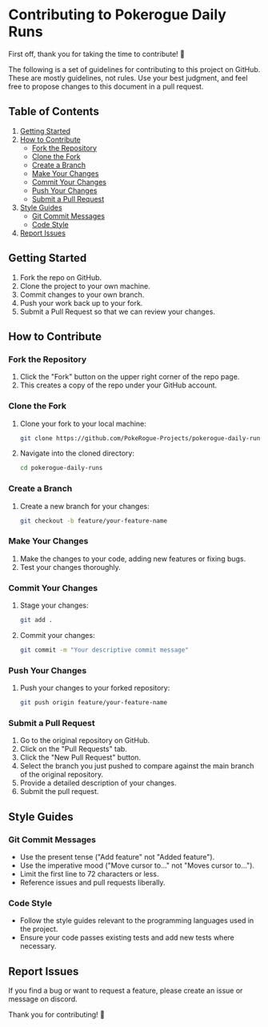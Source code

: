 
# Contributing to Pokerogue Daily Runs

First off, thank you for taking the time to contribute! 🎉

The following is a set of guidelines for contributing to this project on GitHub. These are mostly guidelines, not rules. Use your best judgment, and feel free to propose changes to this document in a pull request.

## Table of Contents

1. [Getting Started](#getting-started)
2. [How to Contribute](#how-to-contribute)
    - [Fork the Repository](#fork-the-repository)
    - [Clone the Fork](#clone-the-fork)
    - [Create a Branch](#create-a-branch)
    - [Make Your Changes](#make-your-changes)
    - [Commit Your Changes](#commit-your-changes)
    - [Push Your Changes](#push-your-changes)
    - [Submit a Pull Request](#submit-a-pull-request)
4. [Style Guides](#style-guides)
    - [Git Commit Messages](#git-commit-messages)
    - [Code Style](#code-style)
5. [Report Issues](#report-issues)

## Getting Started

1. Fork the repo on GitHub.
2. Clone the project to your own machine.
3. Commit changes to your own branch.
4. Push your work back up to your fork.
5. Submit a Pull Request so that we can review your changes.

## How to Contribute

### Fork the Repository

1. Click the "Fork" button on the upper right corner of the repo page.
2. This creates a copy of the repo under your GitHub account.

### Clone the Fork

1. Clone your fork to your local machine:

   ```bash
   git clone https://github.com/PokeRogue-Projects/pokerogue-daily-runs.git
   ```

2. Navigate into the cloned directory:

   ```bash
   cd pokerogue-daily-runs
   ```

### Create a Branch

1. Create a new branch for your changes:

   ```bash
   git checkout -b feature/your-feature-name
   ```

### Make Your Changes

1. Make the changes to your code, adding new features or fixing bugs.
2. Test your changes thoroughly.

### Commit Your Changes

1. Stage your changes:

   ```bash
   git add .
   ```

2. Commit your changes:

   ```bash
   git commit -m "Your descriptive commit message"
   ```

### Push Your Changes

1. Push your changes to your forked repository:

   ```bash
   git push origin feature/your-feature-name
   ```

### Submit a Pull Request

1. Go to the original repository on GitHub.
2. Click on the "Pull Requests" tab.
3. Click the "New Pull Request" button.
4. Select the branch you just pushed to compare against the main branch of the original repository.
5. Provide a detailed description of your changes.
6. Submit the pull request.

## Style Guides

### Git Commit Messages

- Use the present tense ("Add feature" not "Added feature").
- Use the imperative mood ("Move cursor to..." not "Moves cursor to...").
- Limit the first line to 72 characters or less.
- Reference issues and pull requests liberally.

### Code Style

- Follow the style guides relevant to the programming languages used in the project.
- Ensure your code passes existing tests and add new tests where necessary.

## Report Issues

If you find a bug or want to request a feature, please create an issue or message on discord.

Thank you for contributing! 🚀
